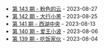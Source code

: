 * [第 143 期 - 粉色的云](https://weekly.tw93.fun/posts/143-粉色的云) - 2023-08-27
* [第 142 期 - 大行小黑](https://weekly.tw93.fun/posts/142-大行小黑) - 2023-08-25
* [第 141 期 - 西湖中央](https://weekly.tw93.fun/posts/141-西湖中央) - 2023-08-13
* [第 140 期 - 爱王小波](https://weekly.tw93.fun/posts/140-爱王小波) - 2023-08-06
* [第 139 期 - 吃饭家伙](https://weekly.tw93.fun/posts/139-吃饭家伙) - 2023-08-04
